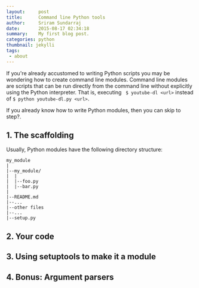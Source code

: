 ```yaml
---
layout:     post
title:      Command line Python tools
author:     Sriram Sundarraj
date:       2015-08-17 02:34:18
summary:    My first blog post.
categories: python
thumbnail: jekylli
tags:
 - about
---
```


If you're already accustomed to writing Python scripts you may be wondering how to create command line modules. 
Command line modules are scripts that can be run directly from the command line without explicitly using the Python interpreter.
That is, executing ` $ youtube-dl <url>` instead of `$ python youtube-dl.py <url>`.  

If you already know how to write Python modules, then you can skip to step?.

## 1. The scaffolding

Usually, Python modules have the following directory structure:

```
my_module
|
|--my_module/
|  |
|  |--foo.py
|  |--bar.py
|
|--README.md
|--...
|--other files
|--...
|--setup.py
```

## 2. Your code

## 3. Using setuptools to make it a module

## 4. Bonus: Argument parsers



